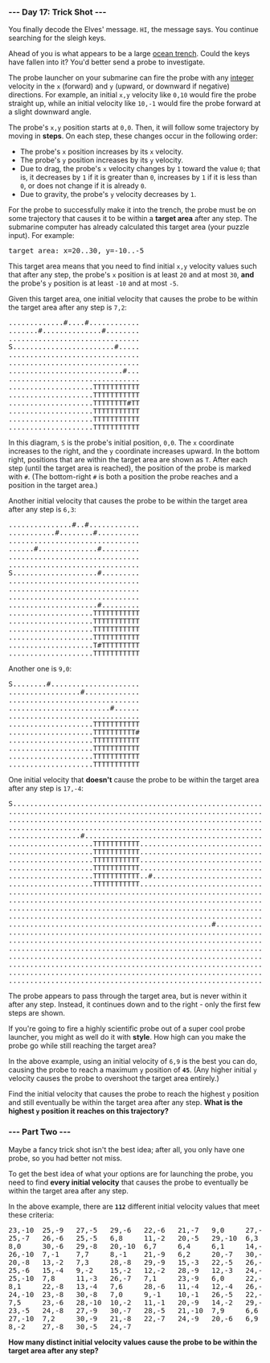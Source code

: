 ### --- Day 17: Trick Shot ---

You finally decode the Elves' message. <code>HI</code>, the message says. You continue searching for
the sleigh keys.

Ahead of you is what appears to be a large [ocean
trench](https://en.wikipedia.org/wiki/Oceanic_trench). Could the keys have fallen into it? You'd
better send a probe to investigate.

The probe launcher on your submarine can fire the probe with any
[integer](https://en.wikipedia.org/wiki/Integer) velocity in the <code>x</code> (forward) and
<code>y</code> (upward, or downward if negative) directions. For example, an initial
<code>x,y</code> velocity like <code>0,10</code> would fire the probe straight up, while an initial
velocity like <code>10,-1</code> would fire the probe forward at a slight downward angle.

The probe's <code>x,y</code> position starts at <code>0,0</code>. Then, it will follow some
trajectory by moving in <b>steps</b>. On each step, these changes occur in the following order:

- The probe's <code>x</code> position increases by its <code>x</code> velocity.
- The probe's <code>y</code> position increases by its <code>y</code> velocity.
- Due to drag, the probe's <code>x</code> velocity changes by <code>1</code> toward the value
  <code>0</code>; that is, it decreases by <code>1</code> if it is greater than <code>0</code>,
  increases by <code>1</code> if it is less than <code>0</code>, or does not change if it is already
  <code>0</code>.
- Due to gravity, the probe's <code>y</code> velocity decreases by <code>1</code>.

For the probe to successfully make it into the trench, the probe must be on some trajectory that
causes it to be within a <b>target area</b> after any step. The submarine computer has already
calculated this target area (your puzzle input). For example:

<pre>
target area: x=20..30, y=-10..-5</pre>

This target area means that you need to find initial <code>x,y</code> velocity values such that
after any step, the probe's <code>x</code> position is at least <code>20</code> and at most
<code>30</code>, <b>and</b> the probe's <code>y</code> position is at least <code>-10</code> and at
most <code>-5</code>.

Given this target area, one initial velocity that causes the probe to be within the target area
after any step is <code>7,2</code>:

<pre>
.............#....#............
.......#..............#........
...............................
S........................#.....
...............................
...............................
...........................#...
...............................
....................TTTTTTTTTTT
....................TTTTTTTTTTT
....................TTTTTTTT#TT
....................TTTTTTTTTTT
....................TTTTTTTTTTT
....................TTTTTTTTTTT
</pre>

In this diagram, <code>S</code> is the probe's initial position, <code>0,0</code>. The
<code>x</code> coordinate increases to the right, and the <code>y</code> coordinate increases
upward. In the bottom right, positions that are within the target area are shown as <code>T</code>.
After each step (until the target area is reached), the position of the probe is marked with
<code>#</code>. (The bottom-right <code>#</code> is both a position the probe reaches and a position
in the target area.)

Another initial velocity that causes the probe to be within the target area after any step is
<code>6,3</code>:

<pre>
...............#..#............
...........#........#..........
...............................
......#..............#.........
...............................
...............................
S....................#.........
...............................
...............................
...............................
.....................#.........
....................TTTTTTTTTTT
....................TTTTTTTTTTT
....................TTTTTTTTTTT
....................TTTTTTTTTTT
....................T#TTTTTTTTT
....................TTTTTTTTTTT
</pre>

Another one is <code>9,0</code>:

<pre>
S........#.....................
.................#.............
...............................
........................#......
...............................
....................TTTTTTTTTTT
....................TTTTTTTTTT#
....................TTTTTTTTTTT
....................TTTTTTTTTTT
....................TTTTTTTTTTT
....................TTTTTTTTTTT
</pre>

One initial velocity that <b>doesn't</b> cause the probe to be within the target area after any step
is <code>17,-4</code>:

<pre>
S..............................................................
...............................................................
...............................................................
...............................................................
.................#.............................................
....................TTTTTTTTTTT................................
....................TTTTTTTTTTT................................
....................TTTTTTTTTTT................................
....................TTTTTTTTTTT................................
....................TTTTTTTTTTT..#.............................
....................TTTTTTTTTTT................................
...............................................................
...............................................................
...............................................................
...............................................................
................................................#..............
...............................................................
...............................................................
...............................................................
...............................................................
...............................................................
...............................................................
..............................................................#
</pre>

The probe appears to pass through the target area, but is never within it after any step. Instead,
it continues down and to the right - only the first few steps are shown.

If you're going to fire a highly scientific probe out of a super cool probe launcher, you might as
well do it with <b>style</b>. How high can you make the probe go while still reaching the target
area?

In the above example, using an initial velocity of <code>6,9</code> is the best you can do, causing
the probe to reach a maximum <code>y</code> position of <code><b>45</b></code>. (Any higher initial
<code>y</code> velocity causes the probe to overshoot the target area entirely.)

Find the initial velocity that causes the probe to reach the highest <code>y</code> position and
still eventually be within the target area after any step. <b>What is the highest <code>y</code>
position it reaches on this trajectory?</b>

### --- Part Two ---

Maybe a fancy trick shot isn't the best idea; after all, you only have one probe, so you had better
not miss.

To get the best idea of what your options are for launching the probe, you need to find <b>every
initial velocity</b> that causes the probe to eventually be within the target area after any step.

In the above example, there are <code><b>112</b></code> different initial velocity values that meet
these criteria:

<pre>
23,-10  25,-9   27,-5   29,-6   22,-6   21,-7   9,0     27,-7   24,-5
25,-7   26,-6   25,-5   6,8     11,-2   20,-5   29,-10  6,3     28,-7
8,0     30,-6   29,-8   20,-10  6,7     6,4     6,1     14,-4   21,-6
26,-10  7,-1    7,7     8,-1    21,-9   6,2     20,-7   30,-10  14,-3
20,-8   13,-2   7,3     28,-8   29,-9   15,-3   22,-5   26,-8   25,-8
25,-6   15,-4   9,-2    15,-2   12,-2   28,-9   12,-3   24,-6   23,-7
25,-10  7,8     11,-3   26,-7   7,1     23,-9   6,0     22,-10  27,-6
8,1     22,-8   13,-4   7,6     28,-6   11,-4   12,-4   26,-9   7,4
24,-10  23,-8   30,-8   7,0     9,-1    10,-1   26,-5   22,-9   6,5
7,5     23,-6   28,-10  10,-2   11,-1   20,-9   14,-2   29,-7   13,-3
23,-5   24,-8   27,-9   30,-7   28,-5   21,-10  7,9     6,6     21,-5
27,-10  7,2     30,-9   21,-8   22,-7   24,-9   20,-6   6,9     29,-5
8,-2    27,-8   30,-5   24,-7
</pre>

<b>How many distinct initial velocity values cause the probe to be within the target area after any
step?</b>